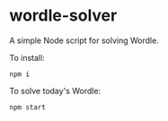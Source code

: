 # wordle-solver

A simple Node script for solving Wordle.

To install:
```
npm i
```

To solve today's Wordle:
```
npm start
```
